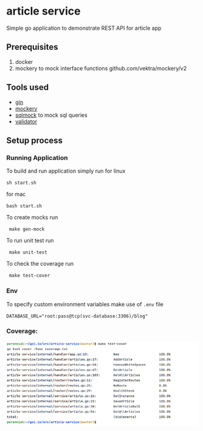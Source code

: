 # article service
Simple go application to demonstrate REST API for article app

## Prerequisites
1. docker 
2. mockery to mock interface functions github.com/vektra/mockery/v2

## Tools used
- [gin](https://github.com/gin-gonic/gin)
- [mockery](https://github.com/vektra/mockery)
- [sqlmock](https://github.com/DATA-DOG/go-sqlmock) to mock sql queries
- [validator](https://github.com/go-playground/validator)

## Setup process
### Running Application
To build and run application simply run
for linux
```shell
sh start.sh
```
for mac
```shell
bash start.sh
```
To create mocks run
   ```shell 
    make gen-mock 
   ```
To run unit test run 
   ```shell 
    make unit-test 
   ```

To check the coverage run
```shell
 make test-cover
```

### Env
To specify custom environment variables make use of `.env` file
```shell
DATABASE_URL="root:pass@tcp(svc-database:3306)/blog"
```
### Coverage:
![Coverage](./docs/coverage.png "Coverage")